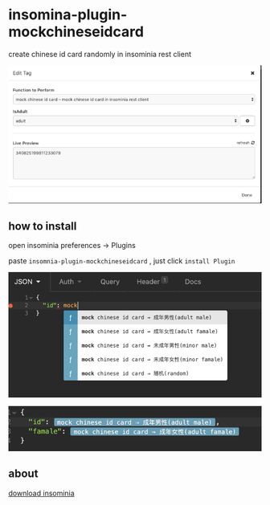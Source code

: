 # insomina-plugin-mockchineseidcard

create chinese id card randomly in insominia rest client

![readme_sepc](https://raw.githubusercontent.com/camiler/insomnia-plugin-mockchineseidcard/master/img/readme_spec.png)

## how to install

open insominia preferences -> Plugins

paste `insomnia-plugin-mockchineseidcard` , just click `install Plugin`

![use](https://raw.githubusercontent.com/camiler/insomnia-plugin-mockchineseidcard/master/img/use.png)

![result](https://raw.githubusercontent.com/camiler/insomnia-plugin-mockchineseidcard/master/img/result.png)

## about

[download insominia](https://insomnia.rest/)
